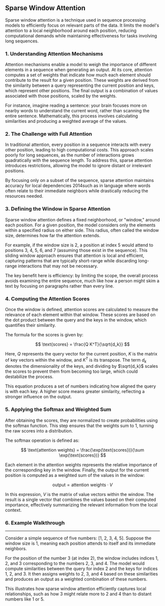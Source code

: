 ## Sparse Window Attention

Sparse window attention is a technique used in sequence processing models to efficiently focus on relevant parts of the data. It limits the model's attention to a local neighborhood around each position, reducing computational demands while maintaining effectiveness for tasks involving long sequences.

### 1. Understanding Attention Mechanisms

Attention mechanisms enable a model to weigh the importance of different elements in a sequence when generating an output. At its core, attention computes a set of weights that indicate how much each element should contribute to the result for a given position. These weights are derived from the similarity between a query representing the current position and keys, which represent other positions. The final output is a combination of values associated with those positions, scaled by the weights.

For instance, imagine reading a sentence: your brain focuses more on nearby words to understand the current word, rather than scanning the entire sentence. Mathematically, this process involves calculating similarities and producing a weighted average of the values.

### 2. The Challenge with Full Attention

In traditional attention, every position in a sequence interacts with every other position, leading to high computational costs. This approach scales poorly for long sequences, as the number of interactions grows quadratically with the sequence length. To address this, sparse attention introduces restrictions, allowing the model to ignore distant or irrelevant positions.

By focusing only on a subset of the sequence, sparse attention maintains accuracy for local dependencies 2014such as in language where words often relate to their immediate neighbors while drastically reducing the resources needed.

### 3. Defining the Window in Sparse Attention

Sparse window attention defines a fixed neighborhood, or "window," around each position. For a given position, the model considers only the elements within a specified radius on either side. This radius, often called the window size, determines how far the attention extends.

For example, if the window size is 2, a position at index 5 would attend to positions 3, 4, 5, 6, and 7 (assuming those exist in the sequence). This sliding window approach ensures that attention is local and efficient, capturing patterns that are typically short-range while discarding long-range interactions that may not be necessary.

The key benefit here is efficiency: by limiting the scope, the overall process avoids examining the entire sequence, much like how a person might skim a text by focusing on paragraphs rather than every line.

### 4. Computing the Attention Scores

Once the window is defined, attention scores are calculated to measure the relevance of each element within that window. These scores are based on the dot product between the query and the keys in the window, which quantifies their similarity.

The formula for the scores is given by:

$$
\text{scores} = \frac{Q K^T}{\sqrt{d_k}}
$$

Here, $Q$ represents the query vector for the current position, $K$ is the matrix of key vectors within the window, and $K^T$ is its transpose. The term $d_k$ denotes the dimensionality of the keys, and dividing by $\sqrt{d_k}$ scales the scores to prevent them from becoming too large, which could destabilize the process.

This equation produces a set of numbers indicating how aligned the query is with each key. A higher score means greater similarity, reflecting a stronger influence on the output.

### 5. Applying the Softmax and Weighted Sum

After obtaining the scores, they are normalized to create probabilities using the softmax function. This step ensures that the weights sum to 1, turning the raw scores into a distribution.

The softmax operation is defined as:

$$
\text{attention weights} = \frac{\exp(\text{scores})}{\sum \exp(\text{scores})}
$$

Each element in the attention weights represents the relative importance of the corresponding key in the window. Finally, the output for the current position is computed as a weighted sum of the values in the window:

$$
\text{output} = \text{attention weights} \cdot V
$$

In this expression, $V$ is the matrix of value vectors within the window. The result is a single vector that combines the values based on their computed importance, effectively summarizing the relevant information from the local context.

### 6. Example Walkthrough

---

Consider a simple sequence of five numbers: [1, 2, 3, 4, 5]. Suppose the window size is 1, meaning each position attends to itself and its immediate neighbors.

For the position of the number 3 (at index 2), the window includes indices 1, 2, and 3 corresponding to the numbers 2, 3, and 4. The model would compute similarities between the query for index 2 and the keys for indices 1, 2, and 3. It then assigns weights to 2, 3, and 4 based on these similarities and produces an output as a weighted combination of these numbers.

This illustrates how sparse window attention efficiently captures local relationships, such as how 3 might relate more to 2 and 4 than to distant numbers like 1 or 5.

